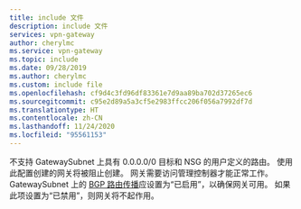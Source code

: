 ```yaml
---
title: include 文件
description: include 文件
services: vpn-gateway
author: cherylmc
ms.service: vpn-gateway
ms.topic: include
ms.date: 09/28/2019
ms.author: cherylmc
ms.custom: include file
ms.openlocfilehash: cf9d4c3fd96df83361e7d9aa89ba702d37265ec6
ms.sourcegitcommit: c95e2d89a5a3cf5e2983ffcc206f056a7992df7d
ms.translationtype: HT
ms.contentlocale: zh-CN
ms.lasthandoff: 11/24/2020
ms.locfileid: "95561153"
---
```

不支持 GatewaySubnet 上具有 0.0.0.0/0 目标和 NSG 的用户定义的路由。 使用此配置创建的网关将被阻止创建。 网关需要访问管理控制器才能正常工作。 GatewaySubnet 上的 [BGP 路由传播](../articles/virtual-network/virtual-networks-udr-overview.md#border-gateway-protocol)应设置为“已启用”，以确保网关可用。 如果此项设置为“已禁用”，则网关将不起作用。